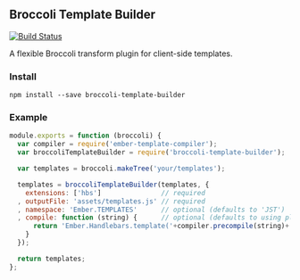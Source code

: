 ## Broccoli Template Builder
 [![Build Status](https://travis-ci.org/moudy/broccoli-template-builder.svg)](https://travis-ci.org/moudy/broccoli-template-builder)

A flexible Broccoli transform plugin for client-side templates.

### Install
```
npm install --save broccoli-template-builder
```

### Example
``` js
module.exports = function (broccoli) {
  var compiler = require('ember-template-compiler');
  var broccoliTemplateBuilder = require('broccoli-template-builder');

  var templates = broccoli.makeTree('your/templates');

  templates = broccoliTemplateBuilder(templates, {
    extensions: ['hbs']               // required
  , outputFile: 'assets/templates.js' // required
  , namespace: 'Ember.TEMPLATES'      // optional (defaults to 'JST')
  , compile: function (string) {      // optional (defaults to using plain template string)
      return 'Ember.Handlebars.template('+compiler.precompile(string)+')';
    }
  });

  return templates;
};
```
